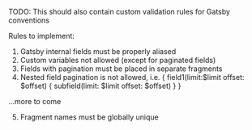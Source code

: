 TODO: This should also contain custom validation rules for Gatsby conventions

Rules to implement:

1. Gatsby internal fields must be properly aliased
2. Custom variables not allowed (except for paginated fields)
3. Fields with pagination must be placed in separate fragments
4. Nested field pagination is not allowed, i.e.
   {
   field1(limit:$limit offset: $offset) {
   subfield(limit: $limit offset: $offset)
   }
   }

...more to come

5. Fragment names must be globally unique
